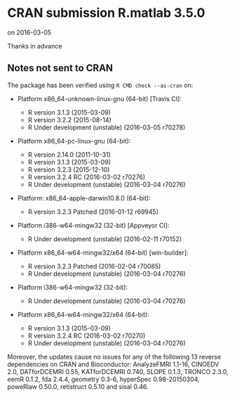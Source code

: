 # CRAN submission R.matlab 3.5.0
on 2016-03-05

Thanks in advance


## Notes not sent to CRAN
The package has been verified using `R CMD check --as-cran` on:

* Platform x86_64-unknown-linux-gnu (64-bit) [Travis CI]:
  - R version 3.1.3 (2015-03-09)
  - R version 3.2.2 (2015-08-14)
  - R Under development (unstable) (2016-03-05 r70278)
 
* Platform x86_64-pc-linux-gnu (64-bit):
  - R version 2.14.0 (2011-10-31)
  - R version 3.1.3 (2015-03-09)
  - R version 3.2.3 (2015-12-10)
  - R version 3.2.4 RC (2016-03-02 r70276)
  - R Under development (unstable) (2016-03-04 r70276)

* Platform: x86_64-apple-darwin10.8.0 (64-bit):
  - R version 3.2.3 Patched (2016-01-12 r69945)

* Platform i386-w64-mingw32 (32-bit) [Appveyor CI]:
  - R Under development (unstable) (2016-02-11 r70152)

* Platform x86_64-w64-mingw32/x64 (64-bit) [win-builder]:
  - R version 3.2.3 Patched (2016-02-04 r70085)
  - R Under development (unstable) (2016-03-04 r70276)

* Platform i386-w64-mingw32 (32-bit):
  - R Under development (unstable) (2016-03-04 r70276)

* Platform x86_64-w64-mingw32/x64 (64-bit):
  - R version 3.1.3 (2015-03-09)
  - R version 3.2.4 RC (2016-03-02 r70270)
  - R Under development (unstable) (2016-03-04 r70276)

Moreover, the updates cause no issues for any of the following
13 reverse dependencies on CRAN and Bioconductor:
AnalyzeFMRI 1.1-16, CINOEDV 2.0, DATforDCEMRI 0.55,
KATforDCEMRI 0.740, SLOPE 0.1.3, TRONCO 2.3.0, eemR 0.1.2,
fda 2.4.4, geometry 0.3-6, hyperSpec 0.98-20150304,
poweRlaw 0.50.0, retistruct 0.5.10 and sisal 0.46.
